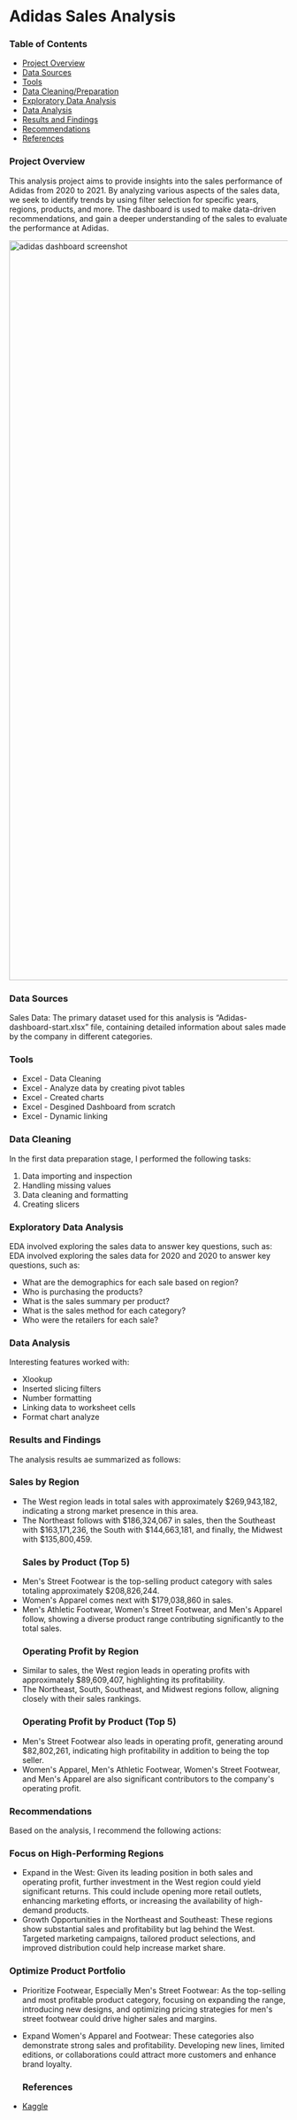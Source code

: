 # Adidas Sales Analysis

### Table of Contents

- [Project Overview](#project-overview)
- [Data Sources](#data-sources)
- [Tools](#tools)
- [Data Cleaning/Preparation](#data-cleaning)
- [Exploratory Data Analysis](#exploratory-data-analysis)
- [Data Analysis](#data-analysis)
- [Results and Findings](r#esults-and-findings)
- [Recommendations](#recommendations)
- [References](#references)


### Project Overview

This analysis project aims to provide insights into the sales performance of Adidas from 2020 to 2021. By analyzing various aspects of the sales data, we seek to identify trends by using filter selection for specific years, regions, products, and more. The dashboard is used to make data-driven recommendations, and gain a deeper understanding of the sales to evaluate the performance at Adidas. 

<img width="1336" alt="adidas dashboard screenshot" src="https://github.com/andreabarber00/DAproject/assets/144966865/9960584a-d33a-4ff1-a289-e6654e861691">



### Data Sources

Sales Data: The primary dataset used for this analysis is “Adidas-dashboard-start.xlsx” file, containing detailed information about sales made by the company in different categories.

### Tools

- Excel - Data Cleaning
- Excel - Analyze data by creating pivot tables
- Excel - Created charts
- Excel - Desgined Dashboard from scratch
- Excel - Dynamic linking

### Data Cleaning

In the first data preparation stage, I performed the following tasks:
1. Data importing and inspection
2. Handling missing values
3. Data cleaning and formatting
4. Creating slicers

### Exploratory Data Analysis

EDA involved exploring the sales data to answer key questions, such as:
EDA involved exploring the sales data for 2020 and 2020 to answer key questions, such as:
- What are the demographics for each sale based on region?
- Who is purchasing the products?
- What is the sales summary per product?
- What is the sales method for each category?
- Who were the retailers for each sale?

### Data Analysis

Interesting features worked with:

- Xlookup
- Inserted slicing filters
- Number formatting
- Linking data to worksheet cells
- Format chart analyze

### Results and Findings

The analysis results ae summarized as follows:
  ### Sales by Region
* The West region leads in total sales with approximately $269,943,182, indicating a strong market presence in this area.
* The Northeast follows with $186,324,067 in sales, then the Southeast with $163,171,236, the South with $144,663,181, and finally, the Midwest with $135,800,459.
  ### Sales by Product (Top 5)
* Men's Street Footwear is the top-selling product category with sales totaling approximately $208,826,244.
* Women's Apparel comes next with $179,038,860 in sales.
* Men's Athletic Footwear, Women's Street Footwear, and Men's Apparel follow, showing a diverse product range contributing significantly to the total sales.
  ### Operating Profit by Region
* Similar to sales, the West region leads in operating profits with approximately $89,609,407, highlighting its profitability.
* The Northeast, South, Southeast, and Midwest regions follow, aligning closely with their sales rankings.
  ### Operating Profit by Product (Top 5)
* Men's Street Footwear also leads in operating profit, generating around $82,802,261, indicating high profitability in addition to being the top seller.
* Women's Apparel, Men's Athletic Footwear, Women's Street Footwear, and Men's Apparel are also significant contributors to the company's operating profit.

### Recommendations

Based on the analysis, I recommend the following actions:
### Focus on High-Performing Regions
- Expand in the West: Given its leading position in both sales and operating profit, further investment in the West region could yield significant returns. This could include opening more retail outlets, enhancing marketing efforts, or increasing the availability of high-demand products.
- Growth Opportunities in the Northeast and Southeast: These regions show substantial sales and profitability but lag behind the West. Targeted marketing campaigns, tailored product selections, and improved distribution could help increase market share.
### Optimize Product Portfolio
- Prioritize Footwear, Especially Men's Street Footwear: As the top-selling and most profitable product category, focusing on expanding the range, introducing new designs, and optimizing pricing strategies for men's street footwear could drive higher sales and margins.
- Expand Women's Apparel and Footwear: These categories also demonstrate strong sales and profitability. Developing new lines, limited editions, or collaborations could attract more customers and enhance brand loyalty.

  ### References

* [Kaggle](https://www.kaggle.com/datasets/vishwas199728/adidas-sales-data)

